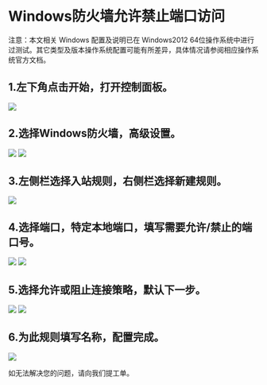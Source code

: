 # Windows防火墙允许禁止端口访问
注意：本文相关 Windows 配置及说明已在 Windows2012 64位操作系统中进行过测试。其它类型及版本操作系统配置可能有所差异，具体情况请参阅相应操作系统官方文档。

## 1.左下角点击开始，打开控制面板。

![](C:\guanfagnwendang\cn\image\vm\cn_image_Elastic-Compute_Virtual-Machine_Windows_Windows防火墙允许禁止端口访问01.png)

## 2.选择Windows防火墙，高级设置。

![](C:\guanfagnwendang\cn\image\vm\cn_image_Elastic-Compute_Virtual-Machine_Windows_Windows防火墙允许禁止端口访问02.png)
![](C:\guanfagnwendang\cn\image\vm\cn_image_Elastic-Compute_Virtual-Machine_Windows_Windows防火墙允许禁止端口访问03.png)

## 3.左侧栏选择入站规则，右侧栏选择新建规则。

![](C:\guanfagnwendang\cn\image\vm\cn_image_Elastic-Compute_Virtual-Machine_Windows_Windows防火墙允许禁止端口访问04.png)

## 4.选择端口，特定本地端口，填写需要允许/禁止的端口号。

![](C:\guanfagnwendang\cn\image\vm\cn_image_Elastic-Compute_Virtual-Machine_Windows_Windows防火墙允许禁止端口访问05.png)
![](C:\guanfagnwendang\cn\image\vm\cn_image_Elastic-Compute_Virtual-Machine_Windows_Windows防火墙允许禁止端口访问06.png)

## 5.选择允许或阻止连接策略，默认下一步。

![](C:\guanfagnwendang\cn\image\vm\cn_image_Elastic-Compute_Virtual-Machine_Windows_Windows防火墙允许禁止端口访问07.png)
![](C:\guanfagnwendang\cn\image\vm\cn_image_Elastic-Compute_Virtual-Machine_Windows_Windows防火墙允许禁止端口访问08.png)

## 6.为此规则填写名称，配置完成。

![](C:\guanfagnwendang\cn\image\vm\cn_image_Elastic-Compute_Virtual-Machine_Windows_Windows防火墙允许禁止端口访问09.png)

如无法解决您的问题，请向我们提工单。

